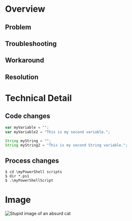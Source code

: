 # Overview
## Problem
## Troubleshooting
## Workaround
## Resolution
# Technical Detail
## Code changes
``` javascript
var myVariable = "";
var myVariable2 = "This is my second variable.";
```
``` java
String myString = "";
String myString2 = "This is my second String variable.";
```
## Process changes
```
$ cd \myPowerShell scripts
$ dir *.ps1
$ .\myPowerShellScript
```
# Image
![Stupid image of an absurd cat](https://octodex.github.com/images/yaktocat.png)
